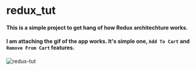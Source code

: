 # redux_tut
#### This is a simple project to get hang of how Redux architechture works. 
#### I am attaching the gif of the app works. It's simple one, `Add To Cart` and `Remove From Cart` features.


![redux-tut](https://user-images.githubusercontent.com/71059909/235929456-e960061c-bc1c-4084-9a1a-71cc926e932a.gif)

